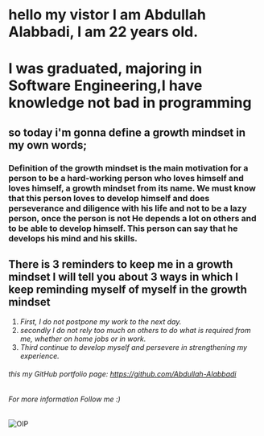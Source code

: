 # hello my vistor I am Abdullah Alabbadi, I am 22 years old.
# I was graduated, majoring in Software Engineering,I have knowledge not bad in programming


## **so today i'm gonna define a growth mindset in my own words;**

### Definition of the growth mindset is the main motivation for a person to be a hard-working person who loves himself and loves himself, a growth mindset from its name. We must know that this person loves to develop himself and does perseverance and diligence with his life and not to be a lazy person, once the person is not He depends a lot on others and to be able to develop himself. This person can say that he develops his mind and his skills.

## **There is 3 reminders to keep me in a growth mindset I will tell you about 3 ways in which I keep reminding myself of myself in the growth mindset**

1. *First, I do not postpone my work to the next day.*
2. *secondly I do not rely too much on others to do what is required from me, whether on home jobs or in work.*
3. *Third continue to develop myself and persevere in strengthening my experience.*


 ###### this my GitHub portfolio page: https://github.com/Abdullah-Alabbadi
 
 ###### For more information Follow me :)

![OIP](https://user-images.githubusercontent.com/81149054/112167238-f7c58780-8bf8-11eb-9812-95aecbcc5826.jpg)
